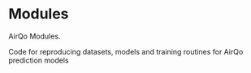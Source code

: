 # Modules

AirQo Modules.

Code for reproducing datasets, models and training routines for AirQo prediction
models
